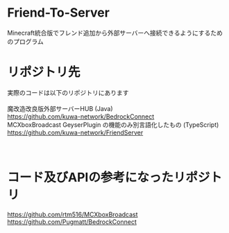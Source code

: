 # Friend-To-Server
Minecraft統合版でフレンド追加から外部サーバーへ接続できるようにするためのプログラム

# リポジトリ先
実際のコードは以下のリポジトリにあります<br>
<br>
魔改造改良版外部サーバーHUB (Java)<br>
https://github.com/kuwa-network/BedrockConnect<br>
MCXboxBroadcast GeyserPlugin の機能のみ別言語化したもの (TypeScript)
https://github.com/kuwa-network/FriendServer
<br>
<br>
<br>
# コード及びAPIの参考になったリポジトリ
https://github.com/rtm516/MCXboxBroadcast
https://github.com/Pugmatt/BedrockConnect
